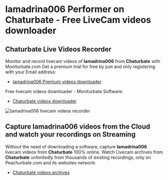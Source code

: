 # lamadrina006 Performer on Chaturbate - Free LiveCam videos downloader

## Chaturbate Live Videos Recorder

Monitor and record livecam videos of **lamadrina006** from **Chaturbate** with Moniturbate.com
Get a premium trial for free by just and only registering with your Email address:
* [lamadrina006 Premium videos downloader](https://moniturbate.com/request-demo-licence-key.html)

Free livecam videos downloader - Moniturbate Software:
* [Chaturbate videos downloader](https://moniturbate.com/moniturbate-download-software.html)

![lamadrina006 livecam videos recorder](https://peachurnet.com/templates/moniturbate-software.png)


## Capture lamadrina006 videos from the Cloud and watch your recordings on Streaming

Without the need of downloading a software, capture **lamadrina006** livecam videos from **Chaturbate** 100% online.
Watch Livecam archives from **Chaturbate** unlimitedly from thousands of existing recordings, only on Peachurbate.com and its websites network:
* [Chaturbate videos archives](https://peachurnet.com/)